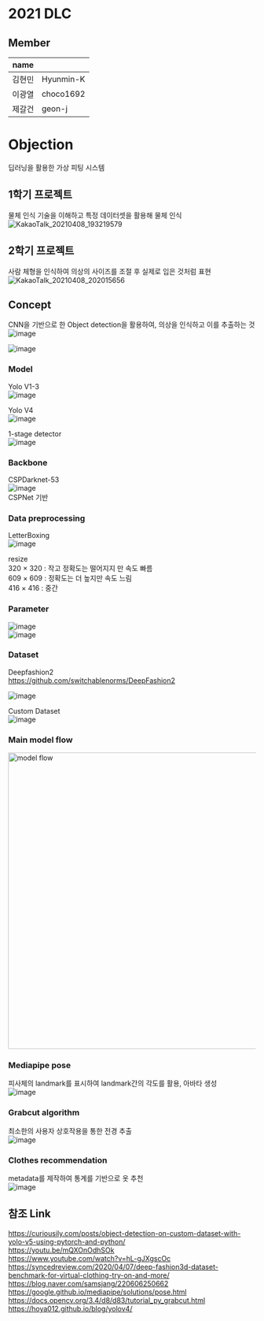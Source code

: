 # 2021 DLC

## Member
|name |   |
|-----|---|
|김현민| Hyunmin-K |
|이광열| choco1692 |
|제갈건| geon-j    |

# Objection
 딥러닝을 활용한 가상 피팅 시스템

## 1학기 프로젝트
 물체 인식 기술을 이해하고 특정 데이터셋을 활용해 물체 인식  
 ![KakaoTalk_20210408_193219579](https://user-images.githubusercontent.com/79971598/114018699-7e8c8c80-98a8-11eb-9535-584f076117ce.png)
   
   
## 2학기 프로젝트
 사람 체형을 인식하여 의상의 사이즈를 조절 후 실제로 입은 것처럼 표현  
 ![KakaoTalk_20210408_202015656](https://user-images.githubusercontent.com/79971598/114018205-f312fb80-98a7-11eb-9de4-509e83e77556.png)


 
## Concept
 CNN을 기반으로 한 Object detection을 활용하여, 의상을 인식하고 이를 추출하는 것   
  ![image](https://user-images.githubusercontent.com/79971598/123065142-de2b1a80-d449-11eb-83ef-11b1cbd5c8e2.png)   
  
  ![image](https://user-images.githubusercontent.com/79971598/123061438-9c4ca500-d446-11eb-91f8-7df6cc8cff38.png)   
   
  
### Model
 Yolo V1-3   
![image](https://user-images.githubusercontent.com/79971598/144822805-2b4bc395-9e72-403a-9688-bd0faf594cc3.png)  

 Yolo V4  
![image](https://user-images.githubusercontent.com/79971598/144822846-c80c5438-980f-4eb9-aa94-c9366e0c76ee.png)  

 1-stage detector   
  ![image](https://user-images.githubusercontent.com/79971598/123057634-019e9700-d443-11eb-944b-65752efd4ec5.png)   
   
   
### Backbone
 CSPDarknet-53   
 ![image](https://user-images.githubusercontent.com/79971598/144823003-4f2dddfd-e5cb-4292-90ca-64604f168abf.png)  
 CSPNet 기반

### Data preprocessing
 LetterBoxing   
![image](https://user-images.githubusercontent.com/79971598/123058688-09127000-d444-11eb-8c3e-a595c0a4e7be.png)

 resize   
  320 × 320 : 작고 정확도는 떨어지지 만 속도 빠름   
  609 × 609 : 정확도는 더 높지만 속도 느림   
  416 × 416 : 중간   
     
     
### Parameter
 ![image](https://user-images.githubusercontent.com/79971598/123058433-c94b8880-d443-11eb-8a39-dff9615d633d.png)   
 ![image](https://user-images.githubusercontent.com/79971598/123064247-11b97500-d449-11eb-982f-7458da992cc2.png)   
   
### Dataset
  Deepfashion2   
  https://github.com/switchablenorms/DeepFashion2   
  
 ![image](https://user-images.githubusercontent.com/79971598/123065458-1f232f00-d44a-11eb-8c24-ce16635db009.png)  

  Custom Dataset  
 ![image](https://user-images.githubusercontent.com/79971598/144823917-43ac9a3e-db0d-41bd-b524-8b48ef9b9d8e.png)  

### Main model flow
 <img width="602" alt="model flow" src="https://user-images.githubusercontent.com/79971598/141931969-23f8cd7b-06ad-4b51-9edf-dbe7075b39e5.png">

### Mediapipe pose
 피사체의 landmark를 표시하여 landmark간의 각도를 활용, 아바타 생성   
 ![image](https://user-images.githubusercontent.com/79971598/141932088-72588ff6-a665-4d72-afd4-861375e6d07c.png)

### Grabcut algorithm
 최소한의 사용자 상호작용을 통한 전경 추출   
 ![image](https://user-images.githubusercontent.com/79971598/141932307-9abb0c81-6350-41cf-be91-f663a89699b5.png)

### Clothes recommendation

 metadata를 제작하여 통계를 기반으로 옷 추천  
 ![image](https://user-images.githubusercontent.com/79971598/144824431-483c35a3-a3ec-4dac-84bb-bb3fb69343ba.png)  

## 참조 Link
 https://curiousily.com/posts/object-detection-on-custom-dataset-with-yolo-v5-using-pytorch-and-python/  
 https://youtu.be/mQXOnOdhSOk  
 https://www.youtube.com/watch?v=hL-gJXgscOc  
 https://syncedreview.com/2020/04/07/deep-fashion3d-dataset-benchmark-for-virtual-clothing-try-on-and-more/  
 https://blog.naver.com/samsjang/220606250662
 https://google.github.io/mediapipe/solutions/pose.html
 https://docs.opencv.org/3.4/d8/d83/tutorial_py_grabcut.html
 https://hoya012.github.io/blog/yolov4/
 
